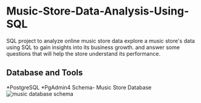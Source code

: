# Music-Store-Data-Analysis-Using-SQL
SQL project to analyze online music store data
explore a music store's data using SQL to gain insights into its business growth. and answer some questions that will help the store understand its performance.
## Database and Tools
*PostgreSQL
*PgAdmin4
Schema- Music Store Database
![music database schema](https://github.com/erpankajstech/Music-Store-Data-Analysis-Using-SQL/assets/151434641/2776782a-eca7-4117-90b4-f3cc04396939)
